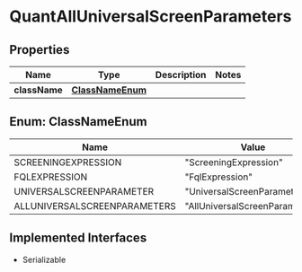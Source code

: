 

# QuantAllUniversalScreenParameters


## Properties

Name | Type | Description | Notes
------------ | ------------- | ------------- | -------------
**className** | [**ClassNameEnum**](#ClassNameEnum) |  | 



## Enum: ClassNameEnum

Name | Value
---- | -----
SCREENINGEXPRESSION | &quot;ScreeningExpression&quot;
FQLEXPRESSION | &quot;FqlExpression&quot;
UNIVERSALSCREENPARAMETER | &quot;UniversalScreenParameter&quot;
ALLUNIVERSALSCREENPARAMETERS | &quot;AllUniversalScreenParameters&quot;


## Implemented Interfaces

* Serializable


